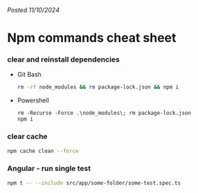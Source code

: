 *Posted 11/10/2024*
# Npm commands cheat sheet

### clear and reinstall dependencies
* Git Bash
    ```bash
    rm -rf node_modules && rm package-lock.json && npm i
    ```
* Powershell
    ```shell 
    rm -Recurse -Force .\node_modules\; rm package-lock.json
    npm i
    ```

### clear cache
```bash
npm cache clean --force
```

### Angular - run single test
```bash
npm t -- --include src/app/some-folder/some-test.spec.ts
```